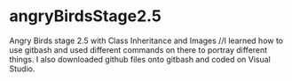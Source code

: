 # angryBirdsStage2.5
Angry Birds stage 2.5 with Class Inheritance and Images
//I learned how to use gitbash and used different commands on there to portray different things. I also downloaded github files onto gitbash and coded on Visual Studio.
